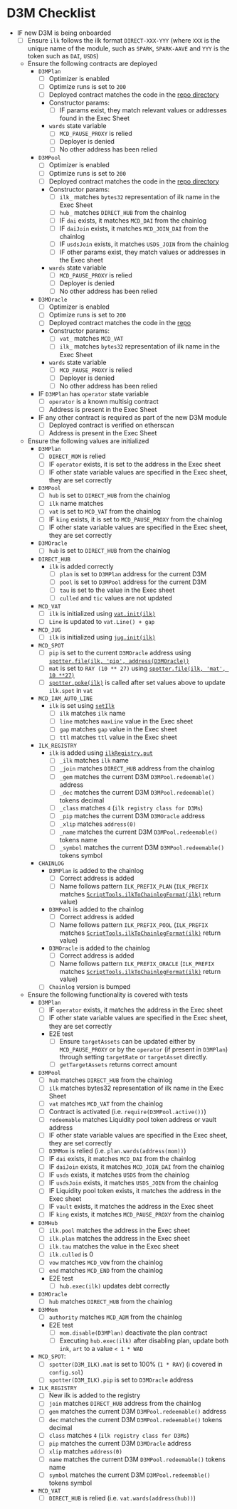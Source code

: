 # D3M Checklist

- IF new D3M is being onboarded
  - [ ] Ensure `ilk` follows the ilk format `DIRECT-XXX-YYY` (where `XXX` is the unique name of the module, such as `SPARK`, `SPARK-AAVE` and `YYY` is the token such as `DAI`, `USDS`)
  - Ensure the following contracts are deployed
    - `D3MPlan`
      - [ ] Optimizer is enabled
      - [ ] Optimize runs is set to `200`
      - [ ] Deployed contract matches the code in the [repo directory](https://github.com/makerdao/dss-direct-deposit/tree/master/src/plans)
      - Constructor params:
        - [ ] IF params exist, they match relevant values or addresses found in the Exec Sheet
      - `wards` state variable
        - [ ] `MCD_PAUSE_PROXY` is relied 
        - [ ] Deployer is denied
        - [ ] No other address has been relied
    - `D3MPool`
      - [ ] Optimizer is enabled
      - [ ] Optimize runs is set to `200`
      - [ ] Deployed contract matches the code in the [repo directory](https://github.com/makerdao/dss-direct-deposit/tree/master/src/pools)
      - Constructor params:
        - [ ] `ilk_` matches `bytes32` representation of ilk name in the Exec Sheet
        - [ ] `hub_` matches `DIRECT_HUB` from the chainlog
        - [ ] IF `dai` exists, it matches `MCD_DAI` from the chainlog
        - [ ] IF `daiJoin` exists, it matches `MCD_JOIN_DAI` from the chainlog
        - [ ] IF `usdsJoin` exists, it matches `USDS_JOIN` from the chainlog
        - [ ] IF other params exist, they match values or addresses in the Exec sheet
      - `wards` state variable
        - [ ] `MCD_PAUSE_PROXY` is relied 
        - [ ] Deployer is denied
        - [ ] No other address has been relied
    - `D3MOracle`
      - [ ] Optimizer is enabled
      - [ ] Optimize runs is set to `200`
      - [ ] Deployed contract matches the code in the [repo](https://github.com/makerdao/dss-direct-deposit/blob/master/src/D3MOracle.sol)
      - Constructor params:
        - [ ] `vat_` matches `MCD_VAT`
        - [ ] `ilk_` matches `bytes32` representation of ilk name in the Exec Sheet
      - `wards` state variable
        - [ ] `MCD_PAUSE_PROXY` is relied 
        - [ ] Deployer is denied
        - [ ] No other address has been relied
    - IF `D3MPlan` has `operator` state variable
      - [ ] `operator` is a known multisig contract
      - [ ] Address is present in the Exec Sheet
    - IF any other contract is required as part of the new D3M module
      - [ ] Deployed contract is verified on etherscan
      - [ ] Address is present in the Exec Sheet
  - Ensure the following values are initialized
    - `D3MPlan`
      - [ ] `DIRECT_MOM` is relied
      - [ ] IF `operator` exists, it is set to the address in the Exec sheet
      - [ ] IF other state variable values are specified in the Exec sheet, they are set correctly
    - `D3MPool`
      - [ ] `hub` is set to `DIRECT_HUB` from the chainlog
      - [ ] `ilk` name matches 
      - [ ] `vat` is set to `MCD_VAT` from the chainlog
      - [ ] IF `king` exists, it is set to `MCD_PAUSE_PROXY` from the chainlog
      - [ ] IF other state variable values are specified in the Exec sheet, they are set correctly
    - `D3MOracle`
      - [ ] `hub` is set to `DIRECT_HUB` from the chainlog
    - `DIRECT_HUB`
      - `ilk` is added correctly
        - [ ] `plan` is set to `D3MPlan` address for the current D3M
        - [ ] `pool` is set to `D3MPool` address for the current D3M
        - [ ] `tau` is set to the value in the Exec sheet
        - [ ] `culled` and `tic` values are not updated
    - `MCD_VAT`
      - [ ] `ilk` is initialized using [`vat.init(ilk)`](https://github.com/makerdao/dss/blob/fa4f6630afb0624d04a003e920b0d71a00331d98/src/vat.sol#L100-L103)
      - [ ] `Line` is updated to `vat.Line() + gap`
    - `MCD_JUG` 
      - [ ] `ilk` is initialized using [`jug.init(ilk)`](https://github.com/makerdao/dss/blob/fa4f6630afb0624d04a003e920b0d71a00331d98/src/jug.sol#L101-L106)
    - `MCD_SPOT`
      - [ ] `pip` is set to the current  `D3MOracle` address using [`spotter.file(ilk, 'pip', address(D3MOracle))`](https://github.com/makerdao/dss/blob/fa4f6630afb0624d04a003e920b0d71a00331d98/src/spot.sol#L81-L85)
      - [ ] `mat` is set to `RAY (10 ** 27)` using [`spotter.file(ilk, 'mat', 10 **27)`](https://github.com/makerdao/dss/blob/fa4f6630afb0624d04a003e920b0d71a00331d98/src/spot.sol#L91-L95)
      - [ ] [`spotter.poke(ilk)`](https://github.com/makerdao/dss/blob/fa4f6630afb0624d04a003e920b0d71a00331d98/src/spot.sol#L98-L103) is called after set values above to update `ilk.spot` in `vat`
    - `MCD_IAM_AUTO_LINE`
      - `ilk` is set using [`setIlk`](https://github.com/makerdao/dss-auto-line/blob/bff7e6cc43dbd7d9a054dd359ef18a1b4d06b6f5/src/DssAutoLine.sol#L81-L86)
        - [ ] `ilk` matches `ilk` name
        - [ ] `line` matches `maxLine` value in the Exec sheet
        - [ ] `gap` matches `gap` value in the Exec sheet
        - [ ] `ttl` matches `ttl` value in the Exec sheet
    - `ILK_REGISTRY`
      - `ilk` is added using [`ilkRegistry.put`](https://github.com/makerdao/ilk-registry/blob/1d65fb6e17c28e9e94ac88f0d8ccad04d8945f3c/src/IlkRegistry.sol#L389-L427) 
        - [ ] `_ilk` matches `ilk` name
        - [ ] `_join` matches `DIRECT_HUB` address from the chainlog
        - [ ] `_gem` matches the current D3M `D3MPool.redeemable()` address
        - [ ] `_dec` matches the current D3M `D3MPool.redeemable()` tokens decimal
        - [ ] `_class` matches `4` (`ilk registry class for D3Ms`)
        - [ ] `_pip` matches the current D3M `D3MOracle` address
        - [ ] `_xlip` matches `address(0)`
        - [ ] `_name` matches the current D3M `D3MPool.redeemable()` tokens name
        - [ ] `_symbol` matches the current D3M `D3MPool.redeemable()` tokens symbol
    - `CHAINLOG`
      - `D3MPlan` is added to the chainlog
        - [ ] Correct address is added
        - [ ] Name follows pattern `ILK_PREFIX_PLAN` (`ILK_PREFIX` matches [`ScriptTools.ilkToChainlogFormat(ilk)`](https://github.com/makerdao/dss-test/blob/36ff4adbcb35760614e0d2df864026991c23d028/src/ScriptTools.sol#L226-L239) return value)
      - `D3MPool` is added to the chainlog
        - [ ] Correct address is added
        - [ ] Name follows pattern `ILK_PREFIX_POOL` (`ILK_PREFIX` matches [`ScriptTools.ilkToChainlogFormat(ilk)`](https://github.com/makerdao/dss-test/blob/36ff4adbcb35760614e0d2df864026991c23d028/src/ScriptTools.sol#L226-L239) return value)
      - `D3MOracle` is added to the chainlog
        - [ ] Correct address is added
        - [ ] Name follows pattern `ILK_PREFIX_ORACLE` (`ILK_PREFIX` matches [`ScriptTools.ilkToChainlogFormat(ilk)`](https://github.com/makerdao/dss-test/blob/36ff4adbcb35760614e0d2df864026991c23d028/src/ScriptTools.sol#L226-L239) return value)
      - [ ] `Chainlog` version is bumped
  - Ensure the following functionality is covered with tests
    - `D3MPlan`
      - [ ] IF `operator` exists, it matches the address in the Exec sheet
      - [ ] IF other state variable values are specified in the Exec sheet, they are set correctly
      - E2E test
        - [ ] Ensure `targetAssets` can be updated either by `MCD_PAUSE_PROXY` or by the `operator` (if present in `D3MPlan`) through setting `targetRate` or `targetAsset` directly.
        - [ ] `getTargetAssets` returns correct amount
    - `D3MPool`
      - [ ] `hub` matches `DIRECT_HUB` from the chainlog
      - [ ] `ilk` matches bytes32 representation of ilk name in the Exec Sheet
      - [ ] `vat` matches `MCD_VAT` from the chainlog
      - [ ] Contract is activated (i.e. `require(D3MPool.active())`)
      - [ ] `redeemable` matches Liquidity pool token address or vault address
      - [ ] IF other state variable values are specified in the Exec sheet, they are set correctly
      - [ ] `D3MMom` is relied (i.e. `plan.wards(address(mom))`)
      - [ ] IF `dai` exists, it matches `MCD_DAI` from the chainlog
      - [ ] IF `daiJoin` exists, it matches `MCD_JOIN_DAI` from the chainlog
      - [ ] IF `usds` exists, it matches `USDS` from the chainlog
      - [ ] IF `usdsJoin` exists, it matches `USDS_JOIN` from the chainlog
      - [ ] IF Liquidity pool token exists, it matches the address in the Exec sheet
      - [ ] IF `vault` exists, it matches the address in the Exec sheet
      - [ ] IF `king` exists, it matches `MCD_PAUSE_PROXY` from the chainlog
    - `D3MHub`
      - [ ] `ilk.pool` matches the address in the Exec sheet
      - [ ] `ilk.plan` matches the address in the Exec sheet
      - [ ] `ilk.tau` matches the value in the Exec sheet
      - [ ] `ilk.culled` is 0
      - [ ] `vow` matches `MCD_VOW` from the chainlog
      - [ ] `end` matches `MCD_END` from the chainlog
      - E2E test
        - [ ] `hub.exec(ilk)` updates debt correctly
    - `D3MOracle`
      - [ ] `hub` matches `DIRECT_HUB` from the chainlog
    - `D3MMom`
      - [ ] `authority` matches `MCD_ADM` from the chainlog
      - E2E test
        - [ ] `mom.disable(D3MPlan)` deactivate the plan contract
        - [ ] Executing `hub.exec(ilk)` after disabling plan, update both `ink`, `art` to a value `< 1 * WAD`
    - `MCD_SPOT`:
      - [ ] `spotter(D3M_ILK).mat` is set to 100% (`1 * RAY`) (:information_source: covered in `config.sol`)
      - [ ] `spotter(D3M_ILK).pip` is set to `D3MOracle` address 
    - `ILK_REGISTRY`
      - [ ] New ilk is added to the registry
      - [ ] `join` matches `DIRECT_HUB` address from the chainlog
      - [ ] `gem` matches the current D3M `D3MPool.redeemable()` address
      - [ ] `dec` matches the current D3M `D3MPool.redeemable()` tokens decimal
      - [ ] `class` matches `4` (`ilk registry class for D3Ms`)
      - [ ] `pip` matches the current D3M `D3MOracle` address
      - [ ] `xlip` matches `address(0)`
      - [ ] `name` matches the current D3M `D3MPool.redeemable()` tokens name
      - [ ] `symbol` matches the current D3M `D3MPool.redeemable()` tokens symbol
    - `MCD_VAT`
      - [ ] `DIRECT_HUB` is relied (i.e. `vat.wards(address(hub))`)
